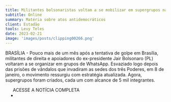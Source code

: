 ```yaml
---
title: Militantes bolsonaristas voltam a se mobilizar em supergrupos nas redes e cobram soltura de presos
subtitle: Online
summary: Matéria sobre atos antidemocráticos
client: Estadão
tools: Levy Teles
date: 2023-02-21
image: 'images/posts/clipping00266.png'
---
```


BRASÍLIA - Pouco mais de um mês após a tentativa de golpe em Brasília, militantes de direita e apoiadores do ex-presidente Jair Bolsonaro (PL) voltaram a se organizar em grupos de WhatsApp. Esvaziado logo depois das prisões de vândalos que invadiram as sedes dos três Poderes, em 8 de janeiro, o movimento ressurgiu com estratégia atualizada. Agora, supergrupos foram criados, cada um com alcance de 5 mil integrantes.

<div class="post__share"><ul class="share__list list-reset">ACESSE A NOTÍCIA COMPLETA<li class="share__item" style="margin-left: 10px"><a class="share__link share__facebook" style="background: #fa5657" href="https://www.estadao.com.br/politica/militantes-bolsonaristas-voltam-a-se-mobilizar-em-supergrupos-nas-redes-e-cobram-soltura-de-presos/ 
onclick=window.open(this.href, 'pop-up', 'left=20,top=20,width=500,height=500,toolbar=1,resizable=0'); return false;" title="Link" rel="nofollow"><i class="fa-solid fa-link"></i></a></li></ul></div>
<!-- <div class="gallery-box"><div class="gallery"><img src="/clipping/images/example-1.jpg" loading="lazy" alt="Project"><img src="/clipping/images/example-2.jpg" loading="lazy" alt="Project"></div><em>Gallery / <a href="https://www.freepik.com/" target="_blank">Freepic</a></em></div> -->
